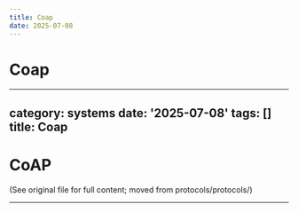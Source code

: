 ```yaml
---
title: Coap
date: 2025-07-08
---
```


# Coap

---
category: systems
date: '2025-07-08'
tags: []
title: Coap
---

# CoAP

(See original file for full content; moved from protocols/protocols/)

---

